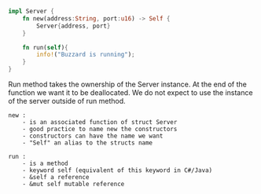 
```rust
impl Server {
    fn new(address:String, port:u16) -> Self {
        Server{address, port}
    }

    fn run(self){
        info!("Buzzard is running");
    }
}
```
Run method takes the ownership of the Server instance.
At the end of the function we want it to be deallocated.
We do not expect to use the instance of the server outside of run method.

    new : 
        - is an associated function of struct Server
        - good practice to name new the constructors
        - constructors can have the name we want
        - "Self" an alias to the structs name

    run :
        - is a method
        - keyword self (equivalent of this keyword in C#/Java)
        - &self a reference
        - &mut self mutable reference

